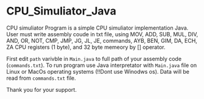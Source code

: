 # CPU_Simuliator_Java
CPU simuliator Program is a simple CPU simuliator implementation Java. User must write assembly coude in txt file, using 
MOV, ADD, SUB, MUL, DIV, AND, OR, NOT, CMP, JMP, JG, JL, JE, commands,
AYB, BEN, GIM, DA, ECH, ZA CPU registers (1 byte),
and 32 byte memeory by [] operator.

First edit `path` varivble in `Main.java` to full path of your assembly code (`commands.txt`).
To run program use Java interpretator with `Main.java` file on Linux or MacOs operating systems (!!Dont use Winodws os).
Data will be read from `commands.txt` file.

Thank you for your support.
